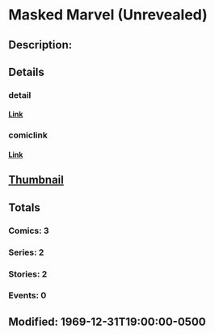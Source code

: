 # Masked Marvel (Unrevealed)
## Description: 
## Details
### detail
#### [Link](http://marvel.com/characters/1384/masked_marvel?utm_campaign=apiRef&utm_source=225578a89fc76f3d20fbffda5d17a88d)
### comiclink
#### [Link](http://marvel.com/comics/characters/1010869/masked_marvel_unrevealed?utm_campaign=apiRef&utm_source=225578a89fc76f3d20fbffda5d17a88d)
## [Thumbnail](http://i.annihil.us/u/prod/marvel/i/mg/b/40/image_not_available.jpg)
## Totals
### Comics: 3
### Series: 2
### Stories: 2
### Events: 0
## Modified: 1969-12-31T19:00:00-0500